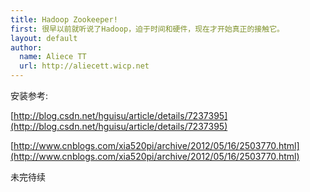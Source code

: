 ```yaml
---
title: Hadoop Zookeeper!
first: 很早以前就听说了Hadoop，迫于时间和硬件，现在才开始真正的接触它。
layout: default
author:
  name: Aliece TT
  url: http://aliecett.wicp.net
---
```


安装参考:

[http://blog.csdn.net/hguisu/article/details/7237395](http://blog.csdn.net/hguisu/article/details/7237395)

[http://www.cnblogs.com/xia520pi/archive/2012/05/16/2503770.html](http://www.cnblogs.com/xia520pi/archive/2012/05/16/2503770.html)

未完待续